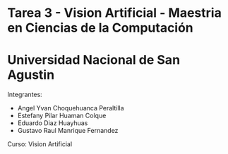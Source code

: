 # Tarea 3 - Vision Artificial - Maestria en Ciencias de la Computación
# Universidad Nacional de San Agustin

Integrantes:
- Angel Yvan Choquehuanca Peraltilla
- Estefany Pilar Huaman Colque
- Eduardo Diaz Huayhuas
- Gustavo Raul Manrique Fernandez

Curso: Vision Artificial
